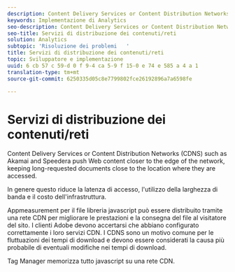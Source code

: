 ```yaml
---
description: Content Delivery Services or Content Distribution Networks (CDNS) such as Akamai and Speedera push Web content closer to the edge of the network, keeping long-requested documents close to the location where they are accessed.
keywords: Implementazione di Analytics
seo-description: Content Delivery Services or Content Distribution Networks (CDNS) such as Akamai and Speedera push Web content closer to the edge of the network, keeping long-requested documents close to the location where they are accessed.
seo-title: Servizi di distribuzione dei contenuti/reti
solution: Analytics
subtopic: 'Risoluzione dei problemi   '
title: Servizi di distribuzione dei contenuti/reti
topic: Sviluppatore e implementazione
uuid: 6 cb 57 c 59-d 0 f 9-4 ca 5-9 f 15-0 e 74 e 585 a 4 a 1
translation-type: tm+mt
source-git-commit: 6250335d05c8e7799802fce26192896a7a6598fe

---
```



# Servizi di distribuzione dei contenuti/reti

Content Delivery Services or Content Distribution Networks (CDNS) such as Akamai and Speedera push Web content closer to the edge of the network, keeping long-requested documents close to the location where they are accessed.

In genere questo riduce la latenza di accesso, l'utilizzo della larghezza di banda e il costo dell'infrastruttura.

Appmeasurement per il file libreria javascript può essere distribuito tramite una rete CDN per migliorare le prestazioni e la consegna del file al visitatore del sito. I clienti Adobe devono accertarsi che abbiano configurato correttamente i loro servizi CDN. I CDNS sono un motivo comune per le fluttuazioni dei tempi di download e devono essere considerati la causa più probabile di eventuali modifiche nei tempi di download.

Tag Manager memorizza tutto javascript su una rete CDN.
